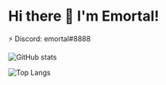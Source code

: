 # Hi there 👋 I'm Emortal!
⚡ Discord: emortal#8888

![GitHub stats](https://github-readme-stats.vercel.app/api?username=emortaldev&show_icons=true&theme=radical&hide_border=true)

![Top Langs](https://github-readme-stats.vercel.app/api/top-langs/?username=emortaldev&theme=radical&layout=compact&hide_border=true) 
